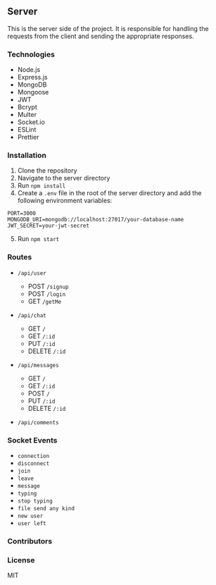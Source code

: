 ## Server
This is the server side of the project. It is responsible for handling the requests from the client and sending the appropriate responses.

### Technologies
- Node.js
- Express.js
- MongoDB
- Mongoose
- JWT
- Bcrypt
- Multer
- Socket.io
- ESLint
- Prettier

### Installation
1. Clone the repository
2. Navigate to the server directory
3. Run `npm install`
4. Create a `.env` file in the root of the server directory and add the following environment variables:
```env
PORT=3000
MONGODB_URI=mongodb://localhost:27017/your-database-name
JWT_SECRET=your-jwt-secret
```
5. Run `npm start`

### Routes
- `/api/user`
  - POST `/signup`
  - POST `/login`
  - GET `/getMe`

- `/api/chat`
    - GET `/`
    - GET `/:id`
    - PUT `/:id`
    - DELETE `/:id`
- `/api/messages`
    - GET `/`
    - GET `/:id`
    - POST `/`
    - PUT `/:id`
    - DELETE `/:id`
- `/api/comments`

### Socket Events
- `connection`
- `disconnect`
- `join`
- `leave`
- `message`
- `typing`
- `stop typing`
- `file send any kind`
- `new user`
- `user left`

### Contributors


### License
MIT
```